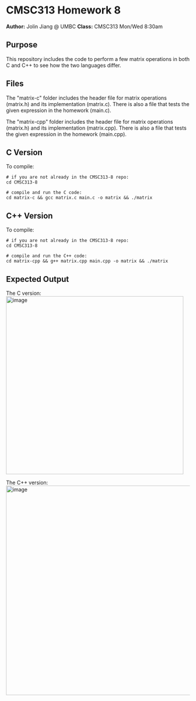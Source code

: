# CMSC313 Homework 8
**Author:** Jolin Jiang @ UMBC
**Class:** CMSC313 Mon/Wed 8:30am

## Purpose
This repository includes the code to perform a few matrix operations in both C and C++ to see how the two languages differ.

## Files
The "matrix-c" folder includes the header file for matrix operations (matrix.h) and its implementation (matrix.c). There is also a file that tests the given expression in the homework (main.c).

The "matrix-cpp" folder includes the header file for matrix operations (matrix.h) and its implementation (matrix.cpp). There is also a file that tests the given expression in the homework (main.cpp).

## C Version
To compile:
```shell
# if you are not already in the CMSC313-8 repo:
cd CMSC313-8

# compile and run the C code:
cd matrix-c && gcc matrix.c main.c -o matrix && ./matrix
```

## C++ Version
To compile:
```shell
# if you are not already in the CMSC313-8 repo:
cd CMSC313-8

# compile and run the C++ code:
cd matrix-cpp && g++ matrix.cpp main.cpp -o matrix && ./matrix
```

## Expected Output
The C version:
<img width="486" alt="image" src="https://github.com/user-attachments/assets/693db92f-5595-42f5-8820-cd8f07f05fa9" />

The C++ version:
<img width="572" alt="image" src="https://github.com/user-attachments/assets/c0f1743d-1453-44ff-accc-1e0857445c8c" />


